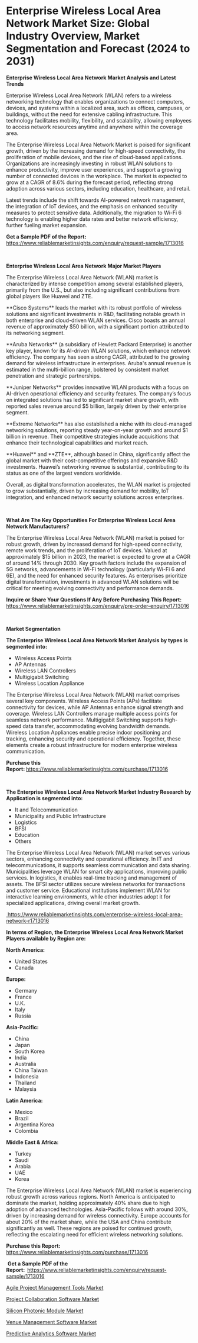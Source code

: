 <p><h1>Enterprise Wireless Local Area Network Market Size: Global Industry Overview, Market Segmentation and Forecast (2024 to 2031)</h1></p><p><strong>Enterprise Wireless Local Area Network Market Analysis and Latest Trends</strong></p>
<p><p>Enterprise Wireless Local Area Network (WLAN) refers to a wireless networking technology that enables organizations to connect computers, devices, and systems within a localized area, such as offices, campuses, or buildings, without the need for extensive cabling infrastructure. This technology facilitates mobility, flexibility, and scalability, allowing employees to access network resources anytime and anywhere within the coverage area. </p><p>The Enterprise Wireless Local Area Network Market is poised for significant growth, driven by the increasing demand for high-speed connectivity, the proliferation of mobile devices, and the rise of cloud-based applications. Organizations are increasingly investing in robust WLAN solutions to enhance productivity, improve user experiences, and support a growing number of connected devices in the workplace. The market is expected to grow at a CAGR of 8.6% during the forecast period, reflecting strong adoption across various sectors, including education, healthcare, and retail.</p><p>Latest trends include the shift towards AI-powered network management, the integration of IoT devices, and the emphasis on enhanced security measures to protect sensitive data. Additionally, the migration to Wi-Fi 6 technology is enabling higher data rates and better network efficiency, further fueling market expansion.</p></p>
<p><strong>Get a Sample PDF of the Report:&nbsp;</strong> <a href="https://www.reliablemarketinsights.com/enquiry/request-sample/1713016?utm_campaign=1575&utm_medium=2&utm_source=Github&utm_content=ia&utm_term=22102024&utm_id=enterprise-wireless-local-area-network">https://www.reliablemarketinsights.com/enquiry/request-sample/1713016</a></p>
<p>&nbsp;</p>
<p><strong>Enterprise Wireless Local Area Network Major Market Players</strong></p>
<p><p>The Enterprise Wireless Local Area Network (WLAN) market is characterized by intense competition among several established players, primarily from the U.S., but also including significant contributions from global players like Huawei and ZTE. </p><p>**Cisco Systems** leads the market with its robust portfolio of wireless solutions and significant investments in R&D, facilitating notable growth in both enterprise and cloud-driven WLAN services. Cisco boasts an annual revenue of approximately $50 billion, with a significant portion attributed to its networking segment.</p><p>**Aruba Networks** (a subsidiary of Hewlett Packard Enterprise) is another key player, known for its AI-driven WLAN solutions, which enhance network efficiency. The company has seen a strong CAGR, attributed to the growing demand for wireless infrastructure in enterprises. Aruba's annual revenue is estimated in the multi-billion range, bolstered by consistent market penetration and strategic partnerships.</p><p>**Juniper Networks** provides innovative WLAN products with a focus on AI-driven operational efficiency and security features. The company’s focus on integrated solutions has led to significant market share growth, with reported sales revenue around $5 billion, largely driven by their enterprise segment.</p><p>**Extreme Networks** has also established a niche with its cloud-managed networking solutions, reporting steady year-on-year growth and around $1 billion in revenue. Their competitive strategies include acquisitions that enhance their technological capabilities and market reach.</p><p>**Huawei** and **ZTE**, although based in China, significantly affect the global market with their cost-competitive offerings and expansive R&D investments. Huawei’s networking revenue is substantial, contributing to its status as one of the largest vendors worldwide.</p><p>Overall, as digital transformation accelerates, the WLAN market is projected to grow substantially, driven by increasing demand for mobility, IoT integration, and enhanced network security solutions across enterprises.</p></p>
<p>&nbsp;</p>
<p><strong>What Are The Key Opportunities For Enterprise Wireless Local Area Network Manufacturers?</strong></p>
<p><p>The Enterprise Wireless Local Area Network (WLAN) market is poised for robust growth, driven by increased demand for high-speed connectivity, remote work trends, and the proliferation of IoT devices. Valued at approximately $15 billion in 2023, the market is expected to grow at a CAGR of around 14% through 2030. Key growth factors include the expansion of 5G networks, advancements in Wi-Fi technology (particularly Wi-Fi 6 and 6E), and the need for enhanced security features. As enterprises prioritize digital transformation, investments in advanced WLAN solutions will be critical for meeting evolving connectivity and performance demands.</p></p>
<p><strong>Inquire or Share Your Questions If Any Before Purchasing This Report:</strong> <a href="https://www.reliablemarketinsights.com/enquiry/pre-order-enquiry/1713016?utm_campaign=1575&utm_medium=2&utm_source=Github&utm_content=ia&utm_term=22102024&utm_id=enterprise-wireless-local-area-network">https://www.reliablemarketinsights.com/enquiry/pre-order-enquiry/1713016</a></p>
<p>&nbsp;</p>
<p><strong>Market Segmentation</strong></p>
<p><strong>The Enterprise Wireless Local Area Network Market Analysis by types is segmented into:</strong></p>
<p><ul><li>Wireless Access Points</li><li>AP Antennas</li><li>Wireless LAN Controllers</li><li>Multigigabit Switching</li><li>Wireless Location Appliance</li></ul></p>
<p><p>The Enterprise Wireless Local Area Network (WLAN) market comprises several key components. Wireless Access Points (APs) facilitate connectivity for devices, while AP Antennas enhance signal strength and coverage. Wireless LAN Controllers manage multiple access points for seamless network performance. Multigigabit Switching supports high-speed data transfer, accommodating evolving bandwidth demands. Wireless Location Appliances enable precise indoor positioning and tracking, enhancing security and operational efficiency. Together, these elements create a robust infrastructure for modern enterprise wireless communication.</p></p>
<p><strong>Purchase this Report:&nbsp;</strong><a href="https://www.reliablemarketinsights.com/purchase/1713016?utm_campaign=1575&utm_medium=2&utm_source=Github&utm_content=ia&utm_term=22102024&utm_id=enterprise-wireless-local-area-network">https://www.reliablemarketinsights.com/purchase/1713016</a></p>
<p>&nbsp;</p>
<p><strong>The Enterprise Wireless Local Area Network Market Industry Research by Application is segmented into:</strong></p>
<p><ul><li>It and Telecommunication</li><li>Municipality and Public Infrastructure</li><li>Logistics</li><li>BFSI</li><li>Education</li><li>Others</li></ul></p>
<p><p>The Enterprise Wireless Local Area Network (WLAN) market serves various sectors, enhancing connectivity and operational efficiency. In IT and telecommunications, it supports seamless communication and data sharing. Municipalities leverage WLAN for smart city applications, improving public services. In logistics, it enables real-time tracking and management of assets. The BFSI sector utilizes secure wireless networks for transactions and customer service. Educational institutions implement WLAN for interactive learning environments, while other industries adopt it for specialized applications, driving overall market growth.</p></p>
<p><a href="https://www.reliablemarketinsights.com/enterprise-wireless-local-area-network-r1713016?utm_campaign=1575&utm_medium=2&utm_source=Github&utm_content=ia&utm_term=22102024&utm_id=enterprise-wireless-local-area-network">&nbsp;https://www.reliablemarketinsights.com/enterprise-wireless-local-area-network-r1713016</a></p>
<p><strong>In terms of Region, the Enterprise Wireless Local Area Network Market Players available by Region are:</strong></p>
<p>
    <p> <strong> North America: </strong>
        <ul>
            <li>United States</li>
            <li>Canada</li>
        </ul>
        </p> 
    <p> <strong> Europe: </strong>
        <ul>
            <li>Germany</li>
            <li>France</li>
            <li>U.K.</li>
            <li>Italy</li>
            <li>Russia</li>
        </ul>
        </p> 
    <p> <strong> Asia-Pacific: </strong>
        <ul>
            <li>China</li>
            <li>Japan</li>
            <li>South Korea</li>
            <li>India</li>
            <li>Australia</li>
            <li>China Taiwan</li>
            <li>Indonesia</li>
            <li>Thailand</li>
            <li>Malaysia</li>
        </ul>
        </p> 
    <p> <strong> Latin America: </strong>
        <ul>
            <li>Mexico</li>
            <li>Brazil</li>
            <li>Argentina Korea</li>
            <li>Colombia</li>
        </ul>
        </p> 
    <p> <strong> Middle East & Africa: </strong>
        <ul>
            <li>Turkey</li>
            <li>Saudi</li>
            <li>Arabia</li>
            <li>UAE</li>
            <li>Korea</li>
        </ul>
    </p>
    </p>
<p><p>The Enterprise Wireless Local Area Network (WLAN) market is experiencing robust growth across various regions. North America is anticipated to dominate the market, holding approximately 40% share due to high adoption of advanced technologies. Asia-Pacific follows with around 30%, driven by increasing demand for wireless connectivity. Europe accounts for about 20% of the market share, while the USA and China contribute significantly as well. These regions are poised for continued growth, reflecting the escalating need for efficient wireless networking solutions.</p></p>
<p><strong>Purchase this Report: </strong><a href="https://www.reliablemarketinsights.com/purchase/1713016?utm_campaign=1575&utm_medium=2&utm_source=Github&utm_content=ia&utm_term=22102024&utm_id=enterprise-wireless-local-area-network">https://www.reliablemarketinsights.com/purchase/1713016</a></p>
<p>&nbsp;<strong>Get a Sample PDF of the Report:&nbsp;&nbsp;</strong><a href="https://www.reliablemarketinsights.com/enquiry/request-sample/1713016?utm_campaign=1575&utm_medium=2&utm_source=Github&utm_content=ia&utm_term=22102024&utm_id=enterprise-wireless-local-area-network">https://www.reliablemarketinsights.com/enquiry/request-sample/1713016</a></p>
<p><strong></strong></p>
<p><p><a href="https://www.linkedin.com/pulse/agile-project-management-tools-market-evolution-global-trends-opamf?utm_campaign=1575&utm_medium=2&utm_source=Github&utm_content=ia&utm_term=22102024&utm_id=enterprise-wireless-local-area-network">Agile Project Management Tools Market</a></p><p><a href="https://www.linkedin.com/pulse/project-collaboration-software-market-trends-focusing-insight-5dgqf?utm_campaign=1575&utm_medium=2&utm_source=Github&utm_content=ia&utm_term=22102024&utm_id=enterprise-wireless-local-area-network">Project Collaboration Software Market</a></p><p><a href="https://github.com/MarciaRunte/Market-Research-Report-List-1/blob/main/silicon-photonic-module-market.md?utm_campaign=1575&utm_medium=2&utm_source=Github&utm_content=ia&utm_term=22102024&utm_id=enterprise-wireless-local-area-network">Silicon Photonic Module Market</a></p><p><a href="https://www.linkedin.com/pulse/venue-management-software-mosaic-piecing-together-global-ckwbf?utm_campaign=1575&utm_medium=2&utm_source=Github&utm_content=ia&utm_term=22102024&utm_id=enterprise-wireless-local-area-network">Venue Management Software Market</a></p><p><a href="https://www.linkedin.com/pulse/predictive-analytics-software-market-global-insights-sales-bsp6f?utm_campaign=1575&utm_medium=2&utm_source=Github&utm_content=ia&utm_term=22102024&utm_id=enterprise-wireless-local-area-network">Predictive Analytics Software Market</a></p></p>